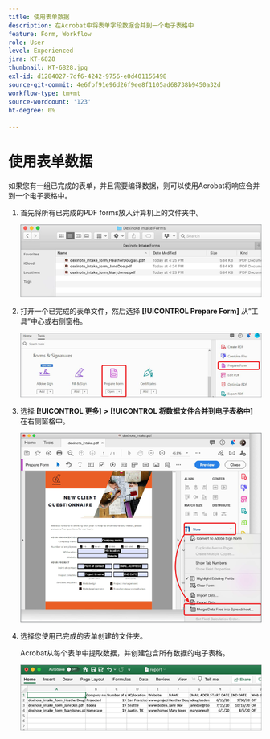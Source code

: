 ```yaml
---
title: 使用表单数据
description: 在Acrobat中将表单字段数据合并到一个电子表格中
feature: Form, Workflow
role: User
level: Experienced
jira: KT-6828
thumbnail: KT-6828.jpg
exl-id: d1284027-7df6-4242-9756-e0d401156498
source-git-commit: 4e6fbf91e96d26f9ee8f1105ad68738b9450a32d
workflow-type: tm+mt
source-wordcount: '123'
ht-degree: 0%

---
```


# 使用表单数据

如果您有一组已完成的表单，并且需要编译数据，则可以使用Acrobat将响应合并到一个电子表格中。

1. 首先将所有已完成的PDF forms放入计算机上的文件夹中。

   ![表单数据步骤1](../assets/FormData_1.png)

1. 打开一个已完成的表单文件，然后选择 **[!UICONTROL Prepare Form]** 从“工具”中心或右侧窗格。

   ![表单数据步骤2](../assets/FormData_2.png)

1. 选择 **[!UICONTROL 更多]** **>** **[!UICONTROL 将数据文件合并到电子表格中]** 在右侧窗格中。

   ![表单数据步骤3](../assets/FormData_3.png)

1. 选择您使用已完成的表单创建的文件夹。

   Acrobat从每个表单中提取数据，并创建包含所有数据的电子表格。

   ![表单数据步骤4](../assets/FormData_4.png)
